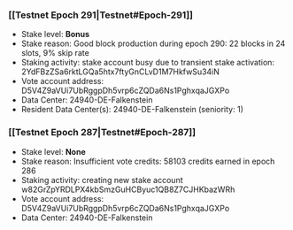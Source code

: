 ### [[Testnet Epoch 291|Testnet#Epoch-291]]
* Stake level: **Bonus**
* Stake reason: Good block production during epoch 290: 22 blocks in 24 slots, 9% skip rate
* Staking activity: stake account busy due to transient stake activation: 2YdFBzZSa6rktLGQa5htx7ftyGnCLvD1M7HkfwSu34iN
* Vote account address: D5V4Z9aVUi7UbRggpDh5vrp6cZQDa6Ns1PghxqaJGXPo
* Data Center: 24940-DE-Falkenstein
* Resident Data Center(s): 24940-DE-Falkenstein (seniority: 1)
### [[Testnet Epoch 287|Testnet#Epoch-287]]
* Stake level: **None**
* Stake reason: Insufficient vote credits: 58103 credits earned in epoch 286
* Staking activity: creating new stake account w82GrZpYRDLPX4kbSmzGuHCByuc1QB8Z7CJHKbazWRh
* Vote account address: D5V4Z9aVUi7UbRggpDh5vrp6cZQDa6Ns1PghxqaJGXPo
* Data Center: 24940-DE-Falkenstein